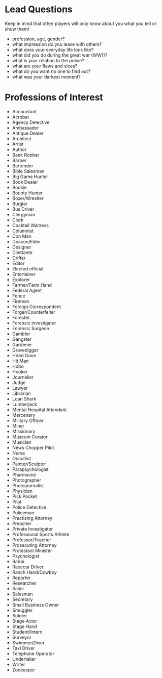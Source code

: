 # Lead Questions
Keep in mind that other players will only know about you what you tell or show them! 

- profession, age, gender? 
- what impression do you leave with others? 
- what does your everyday life look like? 
- what did you do during the great war (WW1)?
- what is your relation to the police? 
- what are your flaws and vices? 
- what do you want no one to find out? 
- what was your darkest moment? 


# Professions of Interest
- Accountant
- Acrobat
- Agency Detective
- Ambassador
- Antique Dealer
- Architect
- Artist
- Author
- Bank Robber
- Barber
- Bartender
- Bible Salesman
- Big Game Hunter
- Book Dealer
- Bookie
- Bounty Hunter
- Boxer/Wrestler
- Burglar
- Bus Driver
- Clergyman
- Clerk
- Cocktail Waitress
- Columnist
- Con Man
- Deacon/Elder
- Designer
- Dilettante
- Drifter
- Editor
- Elected official
- Entertainer
- Explorer
- Farmer/Farm Hand
- Federal Agent
- Fence
- Fireman
- Foreign Correspondent
- Forger/Counterfeiter
- Forester
- Forensic Investigator
- Forensic Surgeon
- Gambler
- Gangster
- Gardener
- Gravedigger
- Hired Goon
- Hit Man
- Hobo
- Hooker
- Journalist
- Judge
- Lawyer
- Librarian
- Loan Shark
- Lumberjack
- Mental Hospital Attendant
- Mercenary
- Military Officer
- Miner
- Missionary
- Museum Curator
- Musician
- News Chopper Pilot
- Nurse
- Occultist
- Painter/Sculptor
- Parapsychologist
- Pharmacist
- Photographer
- Photojournalist
- Physician
- Pick Pocket
- Pilot
- Police Detective
- Policeman
- Practising Attorney
- Preacher
- Private Investigator
- Professional Sports Athlete
- Professor/Teacher
- Prosecuting Attorney
- Protestant Minister
- Psychologist
- Rabbi
- Racecar Driver
- Ranch Hand/Cowboy
- Reporter
- Researcher
- Sailor
- Salesman
- Secretary
- Small Business Owner
- Smuggler
- Soldier
- Stage Actor
- Stage Hand
- Student/Intern
- Surveyor
- Swimmer/Diver
- Taxi Driver
- Telephone Operator
- Undertaker
- Writer
- Zookeeper 